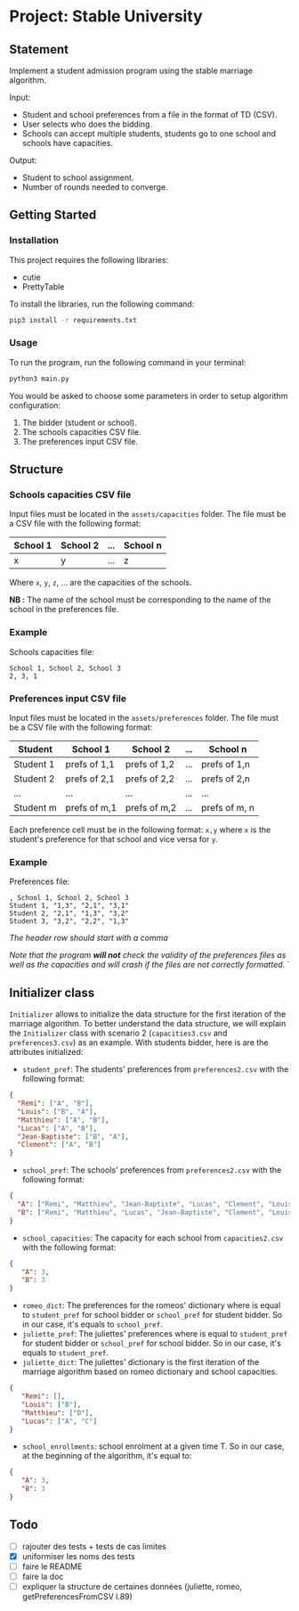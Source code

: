 # Project: Stable University

## Statement
Implement a student admission program using the stable marriage algorithm.

Input:
 - Student and school preferences from a file in the format of TD (CSV).
 - User selects who does the bidding.
 - Schools can accept multiple students, students go to one school and schools have capacities.

Output:
 - Student to school assignment.
 - Number of rounds needed to converge.

## Getting Started
### Installation
This project requires the following libraries:
- cutie
- PrettyTable

To install the libraries, run the following command:
```bash
pip3 install -r requirements.txt
```

### Usage
To run the program, run the following command in your terminal:
```bash
python3 main.py
```

You would be asked to choose some parameters in order to setup algorithm configuration:
1. The bidder (student or school).
2. The schools capacities CSV file.
3. The preferences input CSV file.

## Structure
### Schools capacities CSV file
Input files must be located in the `assets/capacities` folder. The file must be a CSV file with the following format:

| School 1 | School 2 | ... | School n |
|----------|----------|-----|----------|
| x        | y        | ... | z        |

Where `x`, `y`, `z`, ... are the capacities of the schools.

**NB :** The name of the school must be corresponding to the name of the school in the preferences file.

### Example

Schools capacities file:
```
School 1, School 2, School 3
2, 3, 1
```

### Preferences input CSV file
Input files must be located in the `assets/preferences` folder. The file must be a CSV file with the following format:

| Student   | School 1     | School 2     | ... | School n      |
|-----------|--------------|--------------|-----|---------------|
| Student 1 | prefs of 1,1 | prefs of 1,2 | ... | prefs of 1,n  |
| Student 2 | prefs of 2,1 | prefs of 2,2 | ... | prefs of 2,n  |
| ...       | ...          | ...          | ... | ...           |
| Student m | prefs of m,1 | prefs of m,2 | ... | prefs of m, n |

Each preference cell must be in the following format: `x,y` where `x` is the student's preference for that school and vice versa for `y`.

### Example
Preferences file:
```
, School 1, School 2, School 3
Student 1, "1,3", "2,1", "3,1"
Student 2, "2,1", "1,3", "3,2"
Student 3, "3,2", "2,2", "1,3"
```
*The header row should start with a comma*

*Note that the program **will not** check the validity of the preferences files as well as the capacities and will crash if the files are not correctly formatted.*
`
## Initializer class
`Initializer` allows to initialize the data structure for the first iteration of the marriage algorithm. To better understand 
the data structure, we will explain the `Initializer` class with scenario 2 (`capacities3.csv` and `preferences3.csv`) as 
an example. With students bidder, here is are the attributes initialized:
 - `student_pref`: The students' preferences from `preferences2.csv` with the following format:
```json
{
  "Remi": ["A", "B"],
  "Louis": ["B", "A"],
  "Matthieu": ["A", "B"],
  "Lucas": ["A", "B"],
  "Jean-Baptiste": ["B", "A"],
  "Clement": ["A", "B"]
}
```
- `school_pref`: The schools' preferences from `preferences2.csv` with the following format:
```json
{
  "A": ["Remi", "Matthieu", "Jean-Baptiste", "Lucas", "Clement", "Louis"], 
  "B": ["Remi", "Matthieu", "Lucas", "Jean-Baptiste", "Clement", "Louis"]
}
```
- `school_capacities`: The capacity for each school from `capacities2.csv` with the following format:
```json
{
   "A": 3, 
   "B": 3
}
```
- `romeo_dict`: The preferences for the romeos' dictionary where is equal to `student_pref` for school bidder or `school_pref` for student bidder. So in our case, it's equals to `school_pref`.
- `juliette_pref`: The juliettes' preferences where is equal to `student_pref` for student bidder or `school_pref` for school bidder. So in our case, it's equals to `student_pref`.
- `juliette_dict`: The juliettes' dictionary is the first iteration of the marriage algorithm based on romeo dictionary and school capacities.
```json
{
   "Remi": [], 
   "Louis": ["B"], 
   "Matthieu": ["D"], 
   "Lucas": ["A", "C"]
}
```
- `school_enrollments`: school enrolment at a given time T. So in our case, at the beginning of the algorithm, it's equal to:
```json
{
   "A": 3, 
   "B": 3
}
```

## Todo
 - [ ] rajouter des tests + tests de cas limites
 - [x] uniformiser les noms des tests
 - [ ] faire le README
 - [ ] faire la doc
 - [ ] expliquer la structure de certaines données (juliette, romeo, getPreferencesFromCSV l.89)
